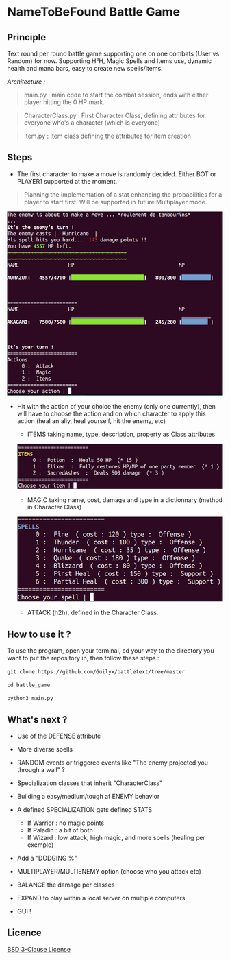# NameToBeFound Battle Game

## Principle

Text round per round battle game supporting one on one combats (User vs Random) for now. Supporting H²H, Magic Spells and Items use, dynamic health and mana bars, easy to create new spells/items.

*Architecture :*
> main.py : main code to start the combat session, ends with either player hitting the 0 HP mark.

> CharacterClass.py : First Character Class, defining attributes for everyone who's a character (which is everyone)

> Item.py : Item class defining the attributes for item creation

## Steps

* The first character to make a move is randomly decided. Either BOT or PLAYER1 supported at the moment. 

> Planning the implementation of a stat enhancing the probabilities for a player to start first. Will be supported in future Multiplayer mode.

![First Round](https://raw.githubusercontent.com/Guilyx/battletext/master/battle_game/images/First_action.png?raw=True)

* Hit with the action of your choice the enemy (only one currently), then will have to choose the action and on which character to apply this action (heal an ally, heal yourself, hit the enemy, etc)

  *  ITEMS taking name, type, description, property as Class attributes
  
  ![ITEM use](https://raw.githubusercontent.com/Guilyx/battletext/master/battle_game/images/item_use.png?raw=True)
  
  *  MAGIC taking name, cost, damage and type in a dictionnary (method in Character Class)
  
  ![MAGIC use](https://raw.githubusercontent.com/Guilyx/battletext/master/battle_game/images/spell_use.png?raw=True)
  
  *  ATTACK (h2h), defined in the Character Class.
  

 
## How to use it ?

To use the program, open your terminal, cd your way to the directory you want to put the repository in, then follow these steps :

```git clone https://github.com/Guilyx/battletext/tree/master``` 

```cd battle_game``` 

```python3 main.py``` 

## What's next ?
- Use of the DEFENSE attribute
- More diverse spells
- RANDOM events or triggered events like "The enemy projected you through a wall" ?
- Specialization classes that inherit "CharacterClass"
- Building a easy/medium/tough af ENEMY behavior
- A defined SPECIALIZATION gets defined STATS
  * If Warrior : no magic points
  * If Paladin : a bit of both
  * If Wizard : low attack, high magic, and more spells (healing per exemple)
- Add a "DODGING %"
- MULTIPLAYER/MULTIENEMY option (choose who you attack etc)
- BALANCE the damage per classes
- EXPAND to play within a local server on multiple computers

- GUI !


## Licence
[BSD 3-Clause License](https://github.com/Guilyx/battletext/blob/master/LICENSE)


 
